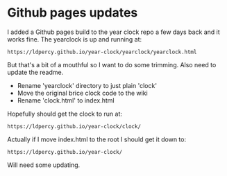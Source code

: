 Github pages updates
====================

I added a Github pages build to the year clock repo a few days back and it works fine.
The yearclock is up and running at:

	https://ldpercy.github.io/year-clock/yearclock/yearclock.html

But that's a bit of a mouthful so I want to do some trimming.
Also need to update the readme.

* Rename 'yearclock' directory to just plain 'clock'
* Move the original brice clock code to the wiki
* Rename 'clock.html' to index.html

Hopefully should get the clock to run at:

	https://ldpercy.github.io/year-clock/clock/

Actually if I move index.html to the root I should get it down to:

	https://ldpercy.github.io/year-clock/

Will need some updating.


